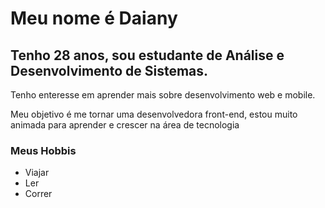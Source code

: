 <!DOCTYPE html>
<html lang="pt-br">
    <head> 
        <meta charset="UTF-8">
        <title>Minha Apresentação</title>
    </head>
    <body> 
        <h1>Meu nome é Daiany</h1>
        <h2><h2>Tenho 28 anos, sou estudante de Análise e Desenvolvimento de Sistemas.</h2>
    <p>Tenho enteresse em aprender mais sobre desenvolvimento web e mobile.</p>
    <p>Meu objetivo é me tornar uma desenvolvedora front-end, estou muito animada para aprender e crescer na área de tecnologia</p>
    <h3>Meus Hobbis</h3>
    <ul>
    <li>Viajar</li>
    <li>Ler</li>
    <li>Correr</li>
    </ul>
</body>
</html>
